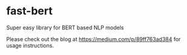 # fast-bert

Super easy library for BERT based NLP models

Please check out the blog at https://medium.com/p/89ff763ad384 for usage instructions.
